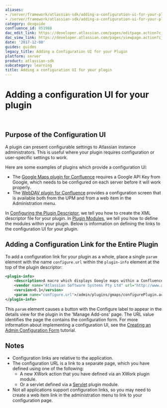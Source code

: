 ```yaml
---
aliases:
- /server/framework/atlassian-sdk/adding-a-configuration-ui-for-your-plugin-851988.html
- /server/framework/atlassian-sdk/adding-a-configuration-ui-for-your-plugin-851988.md
category: devguide
confluence_id: 851988
dac_edit_link: https://developer.atlassian.com/pages/editpage.action?cjm=wozere&pageId=851988
dac_view_link: https://developer.atlassian.com/pages/viewpage.action?cjm=wozere&pageId=851988
date: '2017-12-08'
guides: guides
legacy_title: Adding a Configuration UI for your Plugin
platform: server
product: atlassian-sdk
subcategory: learning
title: Adding a configuration UI for your plugin
---
```

# Adding a configuration UI for your plugin

 

## Purpose of the Configuration UI

A plugin can present configurable settings to Atlassian instance administrators. This is useful where your plugin requires configuration or user-specific settings to work.

Here are some examples of plugins which provide a configuration UI:

-   The <a href="https://plugins.atlassian.com/plugin/details/251" class="external-link">Google Maps plugin for Confluence</a> requires a Google API Key from Google, which needs to be configured on each server before it will work properly.
-   The <a href="https://plugins.atlassian.com/plugin/details/236" class="external-link">WebDAV plugin for Confluence</a> provides a configuration screen that is available both from the UPM and from a web item in the Administration menu.

In [Configuring the Plugin Descriptor](https://developer.atlassian.com/display/DOCS/Configuring+the+Plugin+Descriptor), we tell you how to create the XML descriptor file for your plugin. In [Plugin Modules](https://developer.atlassian.com/display/DOCS/Plugin+Modules), we tell you how to define the modules within your plugin. Below is information on defining the links to the configuration UI for your plugin.

## Adding a Configuration Link for the Entire Plugin

To add a configuration link for your plugin as a whole, place a single `param` element with the name `configure.url` within the `plugin-info` element at the top of the plugin descriptor:

``` xml
<plugin-info>
    <description>A macro which displays Google maps within a Confluence page.</description>
    <vendor name="Atlassian Software Systems Pty Ltd" url="http://www.atlassian.com/"/>
    <version>0.1</version>
    <param name="configure.url">/admin/plugins/gmaps/configurePlugin.action</param>
</plugin-info>
```

This `param` element causes a button with the Configure label to appear in the details view for the plugin in the 'Manage Add-ons' page. The URL value identifies the page the contains the configuration form. For more information about implementing a configuration UI, see the [Creating an Admin Configuration Form](https://developer.atlassian.com/display/DOCS/Creating+an+Admin+Configuration+Form) tutorial.

## Notes

-   Configuration links are relative to the application.
-   The configuration URL is a link to a separate page, which you have defined using one of the following:
    -   A new XWork action that you have defined via an XWork plugin module.
    -   Or a servlet defined via a [Servlet](https://developer.atlassian.com/display/DOCS/Servlet+Plugin+Module) plugin module.
-   Not all applications support configuration links, so you may need to create a web item link in the administration menu to link to your configuration page.














































































































































































